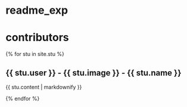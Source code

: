 # readme_exp

# contributors
{% for stu in site.stu %}
  <h2>{{ stu.user }} - {{ stu.image }} - {{ stu.name }}</h2>
  <p>{{ stu.content | markdownify }}</p>
{% endfor %}
